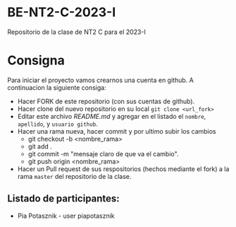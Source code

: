 # BE-NT2-C-2023-I

Repositorio de la clase de NT2 C para el 2023-I

# Consigna

Para iniciar el proyecto vamos crearnos una cuenta en github. A continuacion la siguiente consiga:

- Hacer FORK de este repositorio (con sus cuentas de github).
- Hacer clone del nuevo repositorio en su local `git clone <url_fork>`
- Editar este archivo _README.md_ y agregar en el listado el `nombre`, `apellido`, y `usuario github`.
- Hacer una rama nueva, hacer commit y por ultimo subir los cambios
  - git checkout -b <nombre_rama>
  - git add .
  - git commit -m "mensaje claro de que va el cambio".
  - git push origin <nombre_rama>
- Hacer un Pull request de sus respositorios (hechos mediante el fork) a la rama `master` del repositorio de la clase.


## Listado de participantes: 
- Pia Potasznik - user piapotasznik